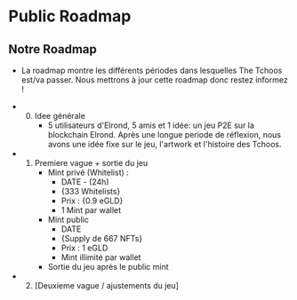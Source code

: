 # Public Roadmap

## Notre Roadmap
- La roadmap montre les différents périodes dans lesquelles The Tchoos est/va passer. Nous mettrons à jour cette roadmap donc restez informez !

- 0) Idee générale
     - 5 utilisateurs d'Elrond, 5 amis et 1 idée: un jeu P2E sur la blockchain Elrond. Après une longue periode de réflexion, nous avons une idée fixe sur le jeu, l'artwork et l'histoire des Tchoos.

- 1) Premiere vague + sortie du jeu
     - Mint privé (Whitelist) :
         - DATE - (24h)
         - {333 Whitelists}
         - Prix : {0.9 eGLD} 
         - 1 Mint par wallet
     - Mint public
         - DATE
         - {Supply de 667 NFTs}
         - Prix : 1 eGLD
         - Mint illimité par wallet
     - Sortie du jeu après le public mint

- 2) [Deuxieme vague / ajustements du jeu]